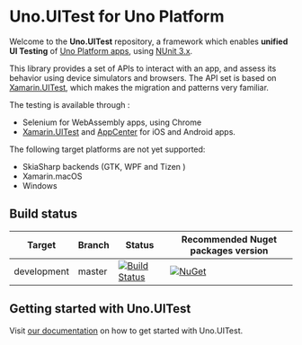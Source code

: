 # Uno.UITest for Uno Platform

Welcome to the **Uno.UITest** repository, a framework which enables **unified UI Testing** of [Uno Platform apps](https://github.com/unoplatform/uno), using [NUnit 3.x](https://github.com/nunit/nunit).

This library provides a set of APIs to interact with an app, and assess its behavior using device simulators and browsers. The API set is based on [Xamarin.UITest](https://docs.microsoft.com/en-us/appcenter/test-cloud/uitest/), which makes the migration and patterns very familiar.

The testing is available through :
- Selenium for WebAssembly apps, using Chrome
- [Xamarin.UITest](https://docs.microsoft.com/en-us/appcenter/test-cloud/uitest/) and [AppCenter](https://appcenter.ms/apps) for iOS and Android apps.

The following target platforms are not yet supported:
- SkiaSharp backends (GTK, WPF and Tizen )
- Xamarin.macOS
- Windows

## Build status

| Target | Branch | Status | Recommended Nuget packages version |
| ------ | ------ | ------ | ------ |
| development | master |[![Build Status](https://dev.azure.com/uno-platform/Uno%20Platform/_apis/build/status/Uno%20Platform/Uno.UITest?branchName=master)](https://dev.azure.com/uno-platform/Uno%20Platform/_build/latest?definitionId=58&branchName=master) | [![NuGet](https://img.shields.io/nuget/v/Uno.UITest.svg)](https://www.nuget.org/packages/Uno.UITest/) |

## Getting started with Uno.UITest

Visit [our documentation](https://aka.platform.uno/uno-uitests) on how to get started with Uno.UITest.